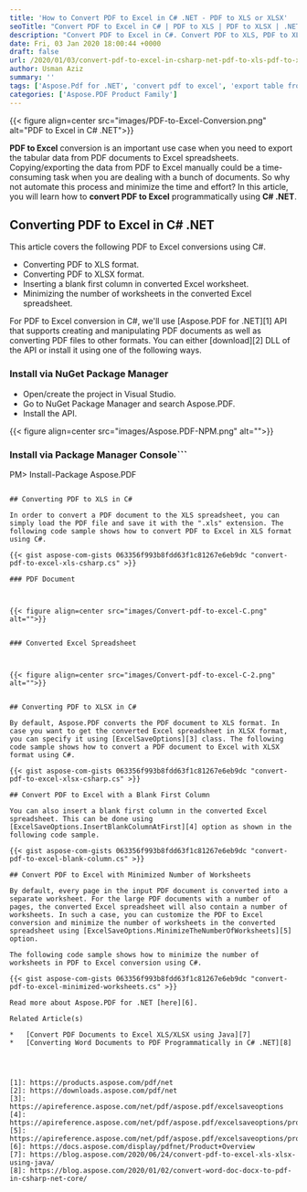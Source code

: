 ```yaml
---
title: 'How to Convert PDF to Excel in C# .NET - PDF to XLS or XLSX'
seoTitle: "Convert PDF to Excel in C# | PDF to XLS | PDF to XLSX | .NET API"
description: "Convert PDF to Excel in C#. Convert PDF to XLS, PDF to XLSX. Export tabular data from PDF to Excel in C#. PDF to Excel Converter class library for .NET."
date: Fri, 03 Jan 2020 18:00:44 +0000
draft: false
url: /2020/01/03/convert-pdf-to-excel-in-csharp-net-pdf-to-xls-pdf-to-xlsx/
author: Usman Aziz
summary: ''
tags: ['Aspose.Pdf for .NET', 'convert pdf to excel', 'export table from pdf to excel', 'extract table from pdf to excel', 'pdf to excel', 'pdf to excel in .net', 'pdf to excel in csharp', 'pdf to xls', 'pdf to xlsx']
categories: ['Aspose.PDF Product Family']
---
```




{{< figure align=center src="images/PDF-to-Excel-Conversion.png" alt="PDF to Excel in C# .NET">}}


**PDF to Excel** conversion is an important use case when you need to export the tabular data from PDF documents to Excel spreadsheets. Copying/exporting the data from PDF to Excel manually could be a time-consuming task when you are dealing with a bunch of documents. So why not automate this process and minimize the time and effort? In this article, you will learn how to **convert PDF to Excel** programmatically using **C# .NET**.

## Converting PDF to Excel in C# .NET

This article covers the following PDF to Excel conversions using C#.

*   Converting PDF to XLS format.
*   Converting PDF to XLSX format.
*   Inserting a blank first column in converted Excel worksheet.
*   Minimizing the number of worksheets in the converted Excel spreadsheet.

For PDF to Excel conversion in C#, we'll use [Aspose.PDF for .NET][1] API that supports creating and manipulating PDF documents as well as converting PDF files to other formats. You can either [download][2] DLL of the API or install it using one of the following ways.

### Install via NuGet Package Manager

*   Open/create the project in Visual Studio.
*   Go to NuGet Package Manager and search Aspose.PDF.
*   Install the API.



{{< figure align=center src="images/Aspose.PDF-NPM.png" alt="">}}


### Install via Package Manager Console```
PM> Install-Package Aspose.PDF
```

## Converting PDF to XLS in C#

In order to convert a PDF document to the XLS spreadsheet, you can simply load the PDF file and save it with the ".xls" extension. The following code sample shows how to convert PDF to Excel in XLS format using C#.

{{< gist aspose-com-gists 063356f993b8fdd63f1c81267e6eb9dc "convert-pdf-to-excel-xls-csharp.cs" >}}

### PDF Document



{{< figure align=center src="images/Convert-pdf-to-excel-C.png" alt="">}}


### Converted Excel Spreadsheet



{{< figure align=center src="images/Convert-pdf-to-excel-C-2.png" alt="">}}


## Converting PDF to XLSX in C#

By default, Aspose.PDF converts the PDF document to XLS format. In case you want to get the converted Excel spreadsheet in XLSX format, you can specify it using [ExcelSaveOptions][3] class. The following code sample shows how to convert a PDF document to Excel with XLSX format using C#.

{{< gist aspose-com-gists 063356f993b8fdd63f1c81267e6eb9dc "convert-pdf-to-excel-xlsx-csharp.cs" >}}

## Convert PDF to Excel with a Blank First Column

You can also insert a blank first column in the converted Excel spreadsheet. This can be done using [ExcelSaveOptions.InsertBlankColumnAtFirst][4] option as shown in the following code sample.

{{< gist aspose-com-gists 063356f993b8fdd63f1c81267e6eb9dc "convert-pdf-to-excel-blank-column.cs" >}}

## Convert PDF to Excel with Minimized Number of Worksheets

By default, every page in the input PDF document is converted into a separate worksheet. For the large PDF documents with a number of pages, the converted Excel spreadsheet will also contain a number of worksheets. In such a case, you can customize the PDF to Excel conversion and minimize the number of worksheets in the converted spreadsheet using [ExcelSaveOptions.MinimizeTheNumberOfWorksheets][5] option.

The following code sample shows how to minimize the number of worksheets in PDF to Excel conversion using C#.

{{< gist aspose-com-gists 063356f993b8fdd63f1c81267e6eb9dc "convert-pdf-to-excel-minimized-worksheets.cs" >}}

Read more about Aspose.PDF for .NET [here][6].

Related Article(s)

*   [Convert PDF Documents to Excel XLS/XLSX using Java][7]
*   [Converting Word Documents to PDF Programmatically in C# .NET][8]




[1]: https://products.aspose.com/pdf/net
[2]: https://downloads.aspose.com/pdf/net
[3]: https://apireference.aspose.com/net/pdf/aspose.pdf/excelsaveoptions
[4]: https://apireference.aspose.com/net/pdf/aspose.pdf/excelsaveoptions/properties/insertblankcolumnatfirst
[5]: https://apireference.aspose.com/net/pdf/aspose.pdf/excelsaveoptions/properties/minimizethenumberofworksheets
[6]: https://docs.aspose.com/display/pdfnet/Product+Overview
[7]: https://blog.aspose.com/2020/06/24/convert-pdf-to-excel-xls-xlsx-using-java/
[8]: https://blog.aspose.com/2020/01/02/convert-word-doc-docx-to-pdf-in-csharp-net-core/






